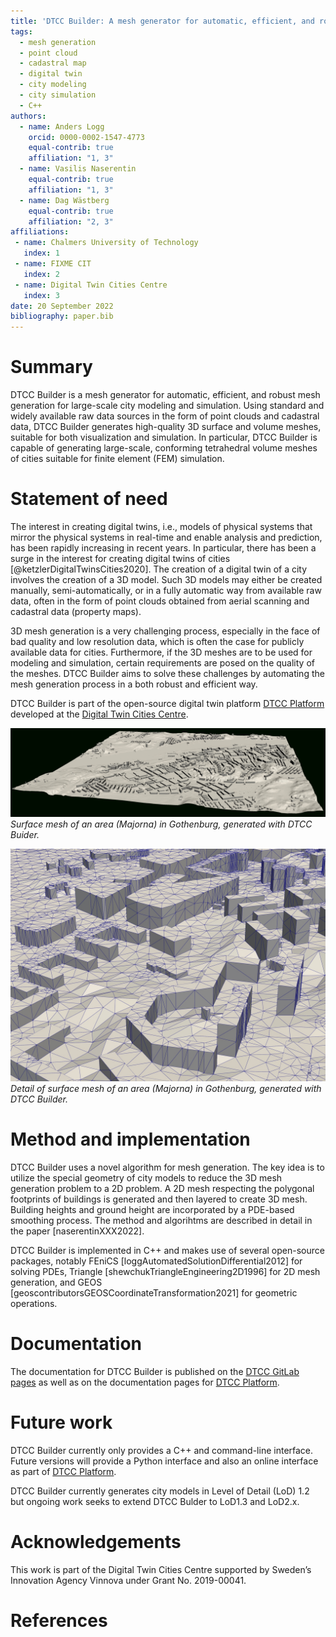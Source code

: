 ```yaml
---
title: 'DTCC Builder: A mesh generator for automatic, efficient, and robust mesh generation for large-scale city modeling and simulation'
tags:
  - mesh generation
  - point cloud
  - cadastral map
  - digital twin
  - city modeling
  - city simulation
  - C++
authors:
  - name: Anders Logg
    orcid: 0000-0002-1547-4773
    equal-contrib: true
    affiliation: "1, 3"
  - name: Vasilis Naserentin
    equal-contrib: true
    affiliation: "1, 3"
  - name: Dag Wästberg
    equal-contrib: true
    affiliation: "2, 3"
affiliations:
 - name: Chalmers University of Technology
   index: 1
 - name: FIXME CIT
   index: 2
 - name: Digital Twin Cities Centre
   index: 3
date: 20 September 2022
bibliography: paper.bib
---
```


# Summary

DTCC Builder is a mesh generator for automatic, efficient, and robust
mesh generation for large-scale city modeling and simulation.  Using
standard and widely available raw data sources in the form of point
clouds and cadastral data, DTCC Builder generates high-quality 3D
surface and volume meshes, suitable for both visualization and
simulation. In particular, DTCC Builder is capable of generating
large-scale, conforming tetrahedral volume meshes of cities suitable
for finite element (FEM) simulation.

# Statement of need

The interest in creating digital twins, i.e., models of physical
systems that mirror the physical systems in real-time and enable
analysis and prediction, has been rapidly increasing in recent years.
In particular, there has been a surge in the interest for creating
digital twins of cities [@ketzlerDigitalTwinsCities2020]. The creation
of a digital twin of a city involves the creation of a 3D model. Such
3D models may either be created manually, semi-automatically, or in a
fully automatic way from available raw data, often in the form of
point clouds obtained from aerial scanning and cadastral data
(property maps).

3D mesh generation is a very challenging process, especially in the
face of bad quality and low resolution data, which is often the case
for publicly available data for cities. Furthermore, if the 3D meshes
are to be used for modeling and simulation, certain requirements are
posed on the quality of the meshes. DTCC Builder aims to solve these
challenges by automating the mesh generation process in a both robust
and efficient way.

DTCC Builder is part of the open-source digital twin platform
[DTCC Platform](https://platform.dtcc.chalmers.se) developed at the
[Digital Twin Cities Centre](https://dtcc.chalmers.se).

![](demo-majorna.jpg)
*Surface mesh of an area (Majorna) in Gothenburg, generated with DTCC Buider.*

![](demo-majorna-zoom.jpg)
*Detail of surface mesh of an area (Majorna) in Gothenburg, generated with DTCC Builder.*

# Method and implementation

DTCC Builder uses a novel algorithm for mesh generation. The key idea
is to utilize the special geometry of city models to reduce the 3D
mesh generation problem to a 2D problem. A 2D mesh respecting the
polygonal footprints of buildings is generated and then layered to
create 3D mesh. Building heights and ground height are incorporated by
a PDE-based smoothing process. The method and algorihtms are described
in detail in the paper [naserentinXXX2022].

DTCC Builder is implemented in C++ and makes use of several
open-source packages, notably
FEniCS [loggAutomatedSolutionDifferential2012] for solving PDEs,
Triangle [shewchukTriangleEngineering2D1996] for 2D mesh
generation, and
GEOS [geoscontributorsGEOSCoordinateTransformation2021] for
geometric operations.

# Documentation

The documentation for DTCC Builder is published on the
[DTCC GitLab pages](https://gitlab.com/dtcc-platform/dtcc-builder)
as well as on the documentation pages for
[DTCC Platform](https://dtcc.chalmers.se).

# Future work

DTCC Builder currently only provides a C++ and command-line
interface. Future versions will provide a Python interface and also an
online interface as part of
[DTCC Platform](https://platform.dtcc.chalmers.se).

DTCC Builder currently generates city models in Level of Detail (LoD)
1.2 but ongoing work seeks to extend DTCC Bulder to LoD1.3 and LoD2.x.

# Acknowledgements

This work is part of the Digital Twin Cities Centre supported by
Sweden’s Innovation Agency Vinnova under Grant No.  2019-00041.

# References
